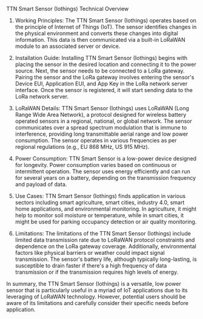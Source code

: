 TTN Smart Sensor (Iothings) Technical Overview

1. Working Principles:
The TTN Smart Sensor (Iothings) operates based on the principle of Internet of Things (IoT). The sensor identifies changes in the physical environment and converts these changes into digital information. This data is then communicated via a built-in LoRaWAN module to an associated server or device.

2. Installation Guide:
Installing TTN Smart Sensor (Iothings) begins with placing the sensor in the desired location and connecting it to the power source. Next, the sensor needs to be connected to a LoRa gateway. Pairing the sensor and the LoRa gateway involves entering the sensor's Device EUI, Application EUI, and App Key in the LoRa network server interface. Once the sensor is registered, it will start sending data to the LoRa network server.

3. LoRaWAN Details:
TTN Smart Sensor (Iothings) uses LoRaWAN (Long Range Wide Area Network), a protocol designed for wireless battery operated sensors in a regional, national, or global network. The sensor communicates over a spread spectrum modulation that is immune to interference, providing long transmittable aerial range and low power consumption. The sensor operates in various frequencies as per regional regulations (e.g., EU 868 MHz, US 915 MHz).

4. Power Consumption:
TTN Smart Sensor is a low-power device designed for longevity. Power consumption varies based on continuous or intermittent operation. The sensor uses energy efficiently and can run for several years on a battery, depending on the transmission frequency and payload of data.

5. Use Cases:
TTN Smart Sensor (Iothings) finds application in various sectors including smart agriculture, smart cities, industry 4.0, smart home applications, and environmental monitoring. In agriculture, it might help to monitor soil moisture or temperature, while in smart cities, it might be used for parking occupancy detection or air quality monitoring. 

6. Limitations:
The limitations of the TTN Smart Sensor (Iothings) include limited data transmission rate due to LoRaWAN protocol constraints and dependence on the LoRa gateway coverage. Additionally, environmental factors like physical barriers or weather could impact signal transmission. The sensor's battery life, although typically long-lasting, is susceptible to drain faster if there's a high frequency of data transmission or if the transmission requires high levels of energy.

In summary, the TTN Smart Sensor (Iothings) is a versatile, low power sensor that is particularly useful in a myriad of IoT applications due to its leveraging of LoRaWAN technology. However, potential users should be aware of its limitations and carefully consider their specific needs before application.